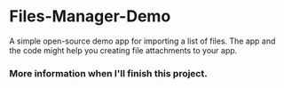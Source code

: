 # Files-Manager-Demo
A simple open-source demo app for importing a list of files.
The app and the code might help you creating file attachments to your app.

### **More information when I'll finish this project.**
